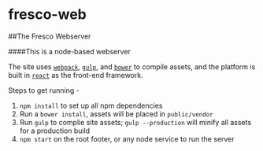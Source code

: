 # fresco-web

##The Fresco Webserver

####This is a node-based webserver

The site uses [`webpack`](https://github.com/webpack/webpack), [`gulp`](https://github.com/gulpjs/gulp), and [`bower`](https://github.com/bower/bower) to compile assets, and the platform is built in [`react`](https://github.com/facebook/react) as the front-end framework.

Steps to get running - 


1. `npm install` to set up all npm dependencies
2. Run a `bower install`, assets will be placed in `public/vendor`
3. Run `gulp` to complie site assets; `gulp --production` will minify all assets for a production build
4. `npm start` on the root footer, or any node service to run the server
